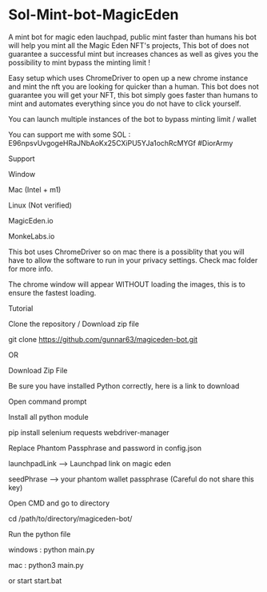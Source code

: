 # Sol-Mint-bot-MagicEden
A mint bot for magic eden lauchpad, public mint faster than humans
his bot will help you mint all the Magic Eden NFT's projects, This bot of does not guarantee a successful mint but increases chances as well as gives you the possibility to mint bypass the minting limit !

Easy setup which uses ChromeDriver to open up a new chrome instance and mint the nft you are looking for quicker than a human. This bot does not guarantee you will get your NFT, this bot simply goes faster than humans to mint and automates everything since you do not have to click yourself.

You can launch multiple instances of the bot to bypass minting limit / wallet

You can support me with some SOL : 
E96npsvUvgogeHRaJNbAoKx25CXiPU5YJa1ochRcMYGf
#DiorArmy



Support

 Window

 Mac (Intel + m1)

 Linux (Not verified)

 MagicEden.io

 MonkeLabs.io

This bot uses ChromeDriver so on mac there is a possiblity that you will have to allow the software to run in your privacy settings. Check mac folder for more info.

The chrome window will appear WITHOUT loading the images, this is to ensure the fastest loading.

Tutorial

Clone the repository / Download zip file

git clone https://github.com/gunnar63/magiceden-bot.git

OR

Download Zip File

Be sure you have installed Python correctly, here is a link to download

Open command prompt

Install all python module

pip install selenium requests webdriver-manager

Replace Phantom Passphrase and password in config.json

launchpadLink --> Launchpad link on magic eden

seedPhrase --> your phantom wallet passphrase (Careful do not share this key)

Open CMD and go to directory

cd /path/to/directory/magiceden-bot/

Run the python file

windows : python main.py

mac : python3 main.py

or start start.bat
